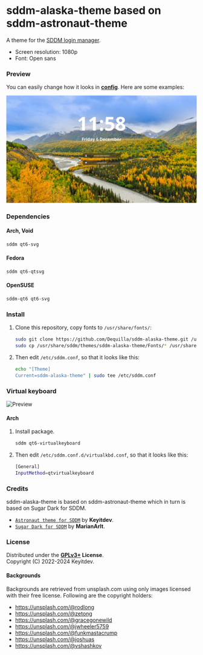 # sddm-alaska-theme based on sddm-astronaut-theme

A theme for the [SDDM login manager](https://github.com/sddm/sddm).

- Screen resolution: 1080p
- Font: Open sans

### Preview

You can easily change how it looks in **[config](./Themes/theme1.conf)**. 
Here are some examples:

![Preview](./Previews/preview1.png)

### Dependencies

#### Arch, Void
```sh
sddm qt6-svg
```
#### Fedora
```sh
sddm qt6-qtsvg
```
#### OpenSUSE
```sh
sddm-qt6 qt6-svg
```

### Install

1. Clone this repository, copy fonts to `/usr/share/fonts/`:

   ```sh
   sudo git clone https://github.com/Dequilla/sddm-alaska-theme.git /usr/share/sddm/themes/sddm-alaska-theme
   sudo cp /usr/share/sddm/themes/sddm-alaska-theme/Fonts/* /usr/share/fonts/
   ```

2. Then edit `/etc/sddm.conf`, so that it looks like this:

    ```sh
    echo "[Theme]
    Current=sddm-alaska-theme" | sudo tee /etc/sddm.conf
    ```


### Virtual keyboard

![Preview](https://github.com/Keyitdev/sddm-astronaut-theme/blob/master/Previews/preview5.png?raw=true)

#### Arch
1. Install package.
    ```sh
    sddm qt6-virtualkeyboard
    ```

2. Then edit `/etc/sddm.conf.d/virtualkbd.conf`, so that it looks like this:

    ```sh
    [General]
    InputMethod=qtvirtualkeyboard
    ```

### Credits
sddm-alaska-theme is based on sddm-astronaut-theme which in turn is based on Sugar Dark for SDDM.
- [`Astronaut theme for SDDM`](https://github.com/Keyitdev/sddm-astronaut-theme) by **Keyitdev**.
- [`Sugar Dark for SDDM`](https://github.com/MarianArlt/sddm-sugar-dark) by **MarianArlt**.

### License

Distributed under the **[GPLv3+](https://www.gnu.org/licenses/gpl-3.0.html) License**.    
Copyright (C) 2022-2024 Keyitdev.

#### Backgrounds
Backgrounds are retrieved from unsplash.com using only images licensed with their free license. Following are the copyright holders:
- https://unsplash.com/@rodlong
- https://unsplash.com/@zetong
- https://unsplash.com/@gracegonewild
- https://unsplash.com/@jwheeler5759
- https://unsplash.com/@funkmastacrump
- https://unsplash.com/@joshuas
- https://unsplash.com/@vshashkov
